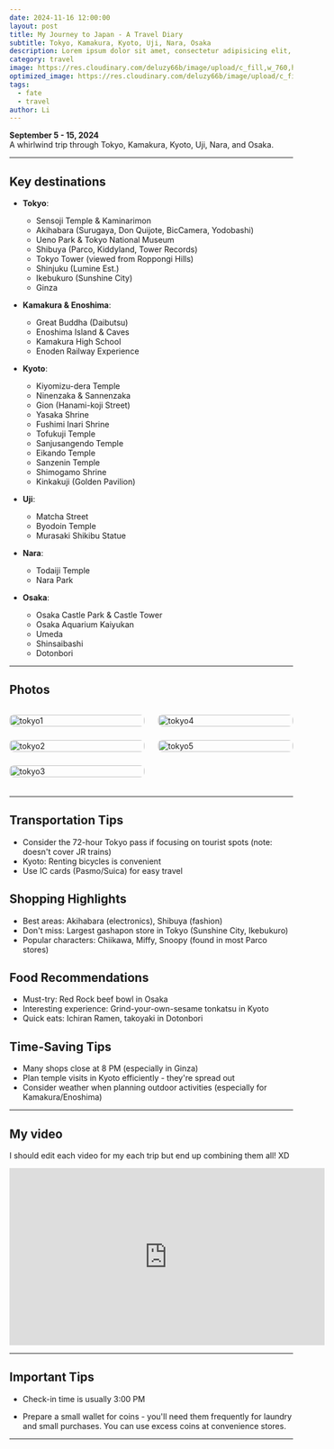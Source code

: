 ```yaml
---
date: 2024-11-16 12:00:00
layout: post
title: My Journey to Japan - A Travel Diary
subtitle: Tokyo, Kamakura, Kyoto, Uji, Nara, Osaka
description: Lorem ipsum dolor sit amet, consectetur adipisicing elit, sed do eiusmod tempor incididunt ut labore et dolore magna aliqua.
category: travel
image: https://res.cloudinary.com/deluzy66b/image/upload/c_fill,w_760,h_399/v1731816360/Screenshot_2024-11-16_at_12.44.42_PM_hvqf7v.png
optimized_image: https://res.cloudinary.com/deluzy66b/image/upload/c_fill,w_380,h_200/v1731816360/Screenshot_2024-11-16_at_12.44.42_PM_hvqf7v.png
tags:
  - fate
  - travel
author: Li
---
```


**September 5 - 15, 2024**  
A whirlwind trip through Tokyo, Kamakura, Kyoto, Uji, Nara, and Osaka.

---

## Key destinations

- **Tokyo**:
  - Sensoji Temple & Kaminarimon
  - Akihabara (Surugaya, Don Quijote, BicCamera, Yodobashi)
  - Ueno Park & Tokyo National Museum
  - Shibuya (Parco, Kiddyland, Tower Records)
  - Tokyo Tower (viewed from Roppongi Hills)
  - Shinjuku (Lumine Est.)
  - Ikebukuro (Sunshine City)
  - Ginza

- **Kamakura & Enoshima**:
  - Great Buddha (Daibutsu)
  - Enoshima Island & Caves
  - Kamakura High School
  - Enoden Railway Experience

- **Kyoto**:
  - Kiyomizu-dera Temple
  - Ninenzaka & Sannenzaka
  - Gion (Hanami-koji Street)
  - Yasaka Shrine
  - Fushimi Inari Shrine
  - Tofukuji Temple
  - Sanjusangendo Temple
  - Eikando Temple
  - Sanzenin Temple
  - Shimogamo Shrine
  - Kinkakuji (Golden Pavilion)

- **Uji**:
  - Matcha Street
  - Byodoin Temple
  - Murasaki Shikibu Statue

- **Nara**:
  - Todaiji Temple
  - Nara Park

- **Osaka**:
  - Osaka Castle Park & Castle Tower
  - Osaka Aquarium Kaiyukan
  - Umeda
  - Shinsaibashi
  - Dotonbori


---

## Photos

<div class="photo-masonry">
  <div class="photo-item"><img src="https://res.cloudinary.com/deluzy66b/image/upload/v1731818535/Tokyo_street_vwureh.png" alt="tokyo1" title="tokyo1"></div>
  <div class="photo-item"><img src="https://res.cloudinary.com/deluzy66b/image/upload/v1731823354/IMG_4456_xzvdpu.png" alt="tokyo2" title="tokyo2"></div>
  <div class="photo-item"><img src="https://res.cloudinary.com/deluzy66b/image/upload/v1731816360/Screenshot_2024-11-16_at_12.44.42_PM_hvqf7v.png" alt="tokyo3" title="tokyo3"></div>
  <div class="photo-item"><img src="https://res.cloudinary.com/deluzy66b/image/upload/v1731816360/Screenshot_2024-11-16_at_12.44.42_PM_hvqf7v.png" alt="tokyo4" title="tokyo4"></div>
  <div class="photo-item"><img src="https://res.cloudinary.com/deluzy66b/image/upload/v1731825421/IMG_5538_hy55ff.jpg" alt="tokyo5" title="tokyo5"></div>
</div>

<style>
.photo-masonry {
  column-count: 2;
  column-gap: 1.5rem;
  margin: 2rem 0;
  max-width: 2500px;
  margin-left: auto;
  margin-right: auto;
}

.photo-item {
  break-inside: avoid;
  margin-bottom: 1.5rem;
}

.photo-item img {
  width: 100%;
  height: auto;
  border-radius: 8px;
  display: block;
  transition: transform 0.3s;
}

.photo-item img:hover {
  transform: scale(1.02);
}
</style>

---



## Transportation Tips
- Consider the 72-hour Tokyo pass if focusing on tourist spots (note: doesn't cover JR trains)
- Kyoto: Renting bicycles is convenient
- Use IC cards (Pasmo/Suica) for easy travel

## Shopping Highlights
- Best areas: Akihabara (electronics), Shibuya (fashion)
- Don't miss: Largest gashapon store in Tokyo (Sunshine City, Ikebukuro)
- Popular characters: Chiikawa, Miffy, Snoopy (found in most Parco stores)

## Food Recommendations
- Must-try: Red Rock beef bowl in Osaka
- Interesting experience: Grind-your-own-sesame tonkatsu in Kyoto
- Quick eats: Ichiran Ramen, takoyaki in Dotonbori


## Time-Saving Tips
- Many shops close at 8 PM (especially in Ginza)
- Plan temple visits in Kyoto efficiently - they're spread out
- Consider weather when planning outdoor activities (especially for Kamakura/Enoshima)


---

## My video 

I should edit each video for my each trip but end up combining them all! XD

<iframe width="560" height="315" src="https://www.youtube.com/embed/BvK-A1k-__0?si=E-1wHSe2RCLGNb27" title="YouTube video player" frameborder="0" allow="accelerometer; autoplay; clipboard-write; encrypted-media; gyroscope; picture-in-picture; web-share" referrerpolicy="strict-origin-when-cross-origin" allowfullscreen></iframe>


---

## Important Tips

- Check-in time is usually 3:00 PM

- Prepare a small wallet for coins - you'll need them frequently for laundry and small purchases. You can use excess coins at convenience stores.

---


